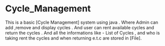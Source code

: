 # Cycle_Management
This is a basic [Cycle Management] system using java . Where Admin can add ,remove and display cycles . And user can rent available cycles and return the cycles . And all the informations like - List of Cycles , and who is taking rent the cycles and when  returning e.t.c are stored in  [File].
